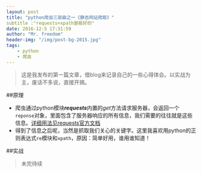 ```yaml
---
layout: post
title: "python爬虫三部曲之一《静态网站爬取》"
subtitle :"requests+xpath是极好的"
date: 2016-12-5 17:31:59
author: "Mr. freedom"
header-img: "/img/post-bg-2015.jpg"
tags:
	- python
	- 爬虫 
---
```


>这是我发布的第一篇文章，借blog来记录自己的一些心得体会。以实战为主，废话不多说，直接开搞。

##原理
* 爬虫通过python模块***requests***内置的*get*方法请求服务器，会返回一个`reponse`对象，里面包含了服务器响应的所有信息，我们需要的往往就是这些信息。[详细用法见requests官方文档](http://docs.python-requests.org/en/master/)
* 得到了信息之后呢，当然是抓取我们关心的关键字。这里我喜欢用python的正则表达式`re`模块和`xpath`，原因：简单好用，谁用谁知道！

##实战
>未完待续






